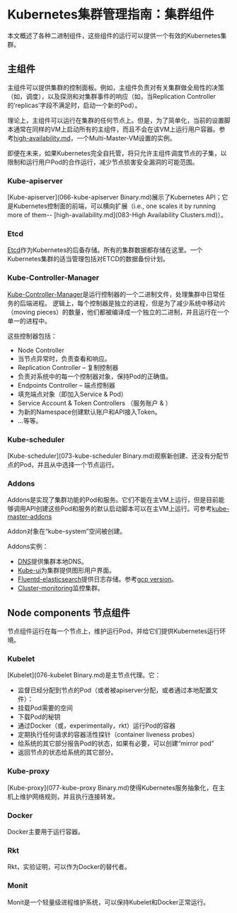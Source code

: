 # **Kubernetes集群管理指南：集群组件**

本文概述了各种二进制组件，这些组件的运行可以提供一个有效的Kubernetes集群。

## **主组件**
主组件可以提供集群的控制面板。例如，主组件负责对有关集群做全局性的决策（如，调度），以及探测和对集群事件的响应（如，当Replication Controller的‘replicas’字段不满足时，启动一个新的Pod）。

理论上，主组件可以运行在集群的任何节点上。但是，为了简单化，当前的设置脚本通常在同样的VM上启动所有的主组件，而且不会在该VM上运行用户容器。参考[high-availability.md](http://kubernetes.io/v1.1/docs/admin/high-availability.html)，一个Multi-Master-VM设置的实例。

即便在未来，如果Kubernetes完全自托管，将只允许主组件调度节点的子集，以限制和运行用户Pod的合作运行，减少节点损害安全漏洞的可能范围。

### **Kube-apiserver**
[Kube-apiserver](066-kube-apiserver Binary.md)展示了Kubernetes API；它是Kubernetes控制面的前端，可以横向扩展（i.e., one scales it by running more of them-- [high-availability.md](083-High Availability Clusters.md)）。

### **Etcd**
[Etcd](187-etcd.md)作为Kubernetes的后备存储。所有的集群数据都存储在这里。一个Kubernetes集群的适当管理包括对ETCD的数据备份计划。

### **Kube-Controller-Manager**
[Kube-Controller-Manager]()是运行控制器的一个二进制文件，处理集群中日常任务的后端进程。 逻辑上，每个控制器是独立的进程，但是为了减少系统中移动片（moving pieces）的数量，他们都被编译成一个独立的二进制，并且运行在一个单一的进程中。

这些控制器包括：
- Node Controller
 - 当节点异常时，负责查看和响应。
- Replication Controller – 复制控制器
 - 负责对系统中的每一个控制器对象，保持Pod的正确值。
- Endpoints Controller – 端点控制器
 - 填充端点对象（即加入Service & Pod）
- Service Account & Token Controllers （服务账户 & ）
 - 为新的Namespace创建默认账户和API接入Token。
- …等等。

### **Kube-scheduler**

[Kube-scheduler](073-kube-scheduler Binary.md)观察新创建、还没有分配节点的Pod，并且从中选择一个节点运行。

### **Addons**
Addons是实现了集群功能的Pod和服务。它们不能在主VM上运行，但是目前能够调用API创建这些Pod和服务的默认启动脚本可以在主VM上运行。可参考[kube-master-addons](kube-master-addons.sh)

Addon对象在“kube-system”空间被创建。

Addons实例：
- [DNS](https://github.com/kubernetes/kubernetes/tree/release-1.1/cluster/addons/dns/)提供集群本地DNS。
- [Kube-ui](https://github.com/kubernetes/kubernetes/tree/release-1.1/cluster/addons/kube-ui/)为集群提供图形用户界面。
- [Fluentd-elasticsearch](https://github.com/kubernetes/kubernetes/tree/release-1.1/cluster/addons/fluentd-elasticsearch/)提供日志存储。参考[gcp version](https://github.com/kubernetes/kubernetes/tree/release-1.1/cluster/addons/fluentd-gcp/)。
- [Cluster-monitoring](https://github.com/kubernetes/kubernetes/tree/release-1.1/cluster/addons/cluster-monitoring/)监控集群。

## **Node components** 节点组件

节点组件运行在每一个节点上，维护运行Pod，并给它们提供Kubernetes运行环境。

### **Kubelet**
[Kubelet](076-kubelet Binary.md)是主节点代理。它：
- 监督已经分配到节点的Pod（或者被apiserver分配，或者通过本地配置文件）：
 - 挂载Pod需要的空间
 - 下载Pod的秘钥
 - 通过Docker（或，experimentally，rkt）运行Pod的容器
 - 定期执行任何请求的容器活性探针（container liveness probes）
 - 给系统的其它部分报告Pod的状态，如果有必要，可以创建“mirror pod”
- 返回节点的状态给系统的其它部分。

### **Kube-proxy**

[Kube-proxy](077-kube-proxy Binary.md)使得Kubernetes服务抽象化，在主机上维护网络规则，并且执行连接转发。

### **Docker**

Docker主要用于运行容器。

### **Rkt**

Rkt，实验证明，可以作为Docker的替代者。

### **Monit**

Monit是一个轻量级进程维护系统，可以保持Kubelet和Docker正常运行。